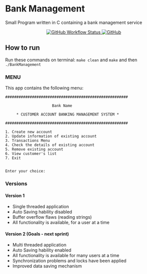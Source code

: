# Bank Management

Small Program written in C containing a bank management service

<p align="center">
  <a href="https://github.com/DanLopess/BankManagement/actions">
    <img alt="GitHub Workflow Status" src="https://img.shields.io/github/workflow/status/DanLopess/BankManagement/master">
  </a>
  <a href="https://github.com/DanLopess/BankManagement/blob/master/LICENSE">
    <img alt="GitHub" src="https://img.shields.io/github/license/DanLopess/BankManagement">
    </a>
</p>

## How to run

Run these commands on terminal:
`make clean`
and
`make`
and then
`./BankManagement`

### MENU

This app contains the following menu:

    #######################################################

                         Bank Name

         * CUSTOMER ACCOUNT BANKING MANAGEMENT SYSTEM *

    #######################################################

    1. Create new account
    2. Update information of existing account
    3. Transactions Menu
    4. Check the details of existing account
    5. Remove existing account
    6. View customer's list
    7. Exit


    Enter your choice:

### Versions

#### Version 1

- Single threaded application
- Auto Saving hability disabled
- Buffer overflow flaws (reading strings)
- All functionality is available, for a user at a time

#### Version 2 (Goals - next sprint)

- Multi threaded application
- Auto Saving hability enabled
- All functionality is available for many users at a time
- Synchronization problems and locks have been applied
- Improved data saving mechanism

